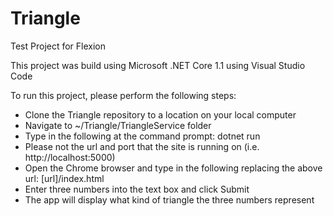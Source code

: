 # Triangle
Test Project for Flexion

This project was build using Microsoft .NET Core 1.1 using Visual Studio Code

To run this project, please perform the following steps:
- Clone the Triangle repository to a location on your local computer
- Navigate to ~/Triangle/TriangleService folder
- Type in the following at the command prompt: dotnet run
- Please not the url and port that the site is running on (i.e. http://localhost:5000)
- Open the Chrome browser and type in the following replacing the above url: [url]/index.html
- Enter three numbers into the text box and click Submit
- The app will display what kind of triangle the three numbers represent